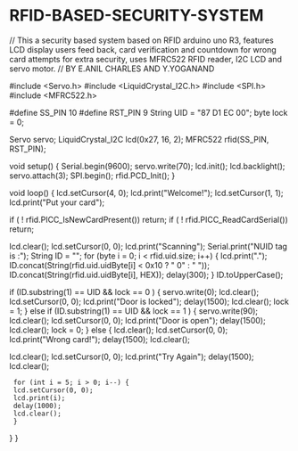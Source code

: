 # RFID-BASED-SECURITY-SYSTEM
// This a security based system based on RFID arduino uno R3, features LCD display users feed back, card verification  and countdown for wrong card attempts for extra security, uses MFRC522 RFID reader, I2C LCD and servo motor.
// BY E.ANIL CHARLES AND Y.YOGANAND 
 
#include <Servo.h>
#include <LiquidCrystal_I2C.h>
#include <SPI.h>
#include <MFRC522.h>

#define SS_PIN 10
#define RST_PIN 9
String UID = "87 D1 EC 00";
byte lock = 0;

Servo servo;
LiquidCrystal_I2C lcd(0x27, 16, 2);
MFRC522 rfid(SS_PIN, RST_PIN);


void setup() {
  Serial.begin(9600);
  servo.write(70);
  lcd.init();
  lcd.backlight();
  servo.attach(3);
  SPI.begin();
  rfid.PCD_Init();
}

void loop() {
  lcd.setCursor(4, 0);
  lcd.print("Welcome!");
  lcd.setCursor(1, 1);
  lcd.print("Put your card");

  if ( ! rfid.PICC_IsNewCardPresent())
    return;
  if ( ! rfid.PICC_ReadCardSerial())
    return;

  lcd.clear();
  lcd.setCursor(0, 0);
  lcd.print("Scanning");
  Serial.print("NUID tag is :");
  String ID = "";
  for (byte i = 0; i < rfid.uid.size; i++) {
    lcd.print(".");
    ID.concat(String(rfid.uid.uidByte[i] < 0x10 ? " 0" : " "));
    ID.concat(String(rfid.uid.uidByte[i], HEX));
    delay(300);
  }
  ID.toUpperCase();

  if (ID.substring(1) == UID && lock == 0 ) {
    servo.write(0);
    lcd.clear();
    lcd.setCursor(0, 0);
    lcd.print("Door is locked");
    delay(1500);
    lcd.clear();
    lock = 1;
  } else if (ID.substring(1) == UID && lock == 1 ) {
    servo.write(90);
    lcd.clear();
    lcd.setCursor(0, 0);
    lcd.print("Door is open");
    delay(1500);
    lcd.clear();
    lock = 0;
  } else {
    lcd.clear();
    lcd.setCursor(0, 0);
    lcd.print("Wrong card!");
    delay(1500);
    lcd.clear();
  
   lcd.clear();
   lcd.setCursor(0, 0);
   lcd.print("Try Again");
   delay(1500);
   lcd.clear();
  
     for (int i = 5; i > 0; i--) {
     lcd.setCursor(0, 0);
     lcd.print(i);
     delay(1000);
     lcd.clear();
     }
  } 
}
